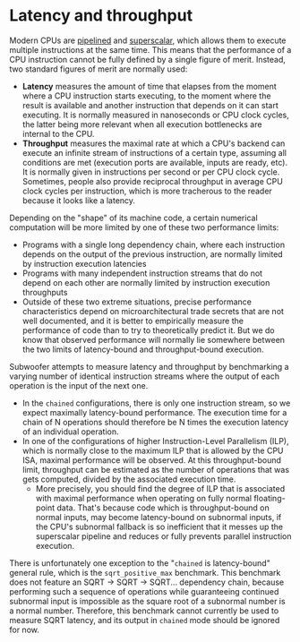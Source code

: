 # Latency and throughput

Modern CPUs are
[pipelined](https://en.wikipedia.org/wiki/Instruction_pipelining) and
[superscalar](https://en.wikipedia.org/wiki/Superscalar_processor), which allows
them to execute multiple instructions at the same time. This means that the
performance of a CPU instruction cannot be fully defined by a single figure of
merit. Instead, two standard figures of merit are normally used:

- **Latency** measures the amount of time that elapses from the moment where a
  CPU instruction starts executing, to the moment where the result is available
  and another instruction that depends on it can start executing. It is normally
  measured in nanoseconds or CPU clock cycles, the latter being more relevant
  when all execution bottlenecks are internal to the CPU.
- **Throughput** measures the maximal rate at which a CPU's backend can execute
  an infinite stream of instructions of a certain type, assuming all conditions
  are met (execution ports are available, inputs are ready, etc). It is normally
  given in instructions per second or per CPU clock cycle. Sometimes, people
  also provide reciprocal throughput in average CPU clock cycles per
  instruction, which is more tracherous to the reader because it looks like a
  latency.

Depending on the "shape" of its machine code, a certain numerical computation
will be more limited by one of these two performance limits:

- Programs with a single long dependency chain, where each instruction depends
  on the output of the previous instruction, are normally limited by instruction 
  execution latencies
- Programs with many independent instruction streams that do not depend on each
  other are normally limited by instruction execution throughputs
- Outside of these two extreme situations, precise performance characteristics
  depend on microarchitectural trade secrets that are not well documented, and
  it is better to empirically measure the performance of code than to try to
  theoretically predict it. But we do know that observed performance will
  normally lie somewhere between the two limits of latency-bound and
  throughput-bound execution.

Subwoofer attempts to measure latency and throughput by benchmarking a varying
number of identical instruction streams where the output of each operation is
the input of the next one.

- In the `chained` configurations, there is only one instruction stream, so we
  expect maximally latency-bound performance. The execution time for a chain of
  N operations should therefore be N times the execution latency of an
  individual operation.
- In one of the configurations of higher Instruction-Level Parallelism (ILP),
  which is normally close to the maximum ILP that is allowed by the CPU ISA,
  maximal performance will be observed. At this throughput-bound limit,
  throughput can be estimated as the number of operations that was gets
  computed, divided by the associated execution time.
    * More precisely, you should find the degree of ILP that is associated with
      maximal performance when operating on fully normal floating-point data.
      That's because code which is throughput-bound on normal inputs, may become
      latency-bound on subnormal inputs, if the CPU's subnormal fallback is so
      inefficient that it messes up the superscalar pipeline and reduces or
      fully prevents parallel instruction execution.

There is unfortunately one exception to the "`chained` is latency-bound" general
rule, which is the `sqrt_positive_max` benchmark. This benchmark does not
feature an SQRT → SQRT → SQRT... dependency chain, because performing such a
sequence of operations while guaranteeing continued subnormal input is
impossible as the square root of a subnormal number is a normal number.
Therefore, this benchmark cannot currently be used to measure SQRT latency, and
its output in `chained` mode should be ignored for now.
